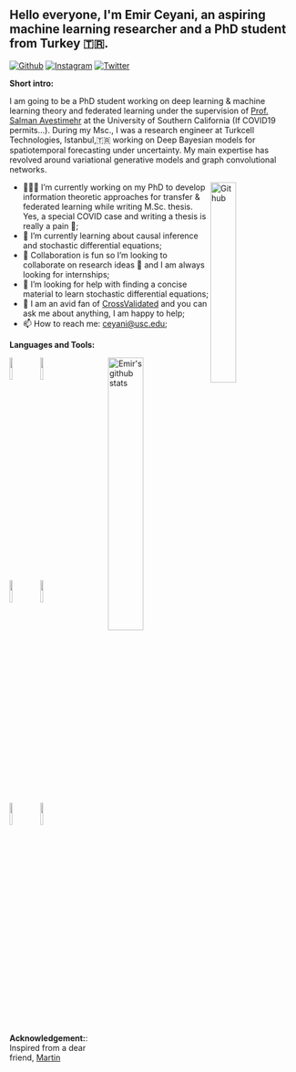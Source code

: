 ## Hello everyone, I'm Emir Ceyani, an aspiring machine learning researcher and a PhD student from Turkey 🇹🇷.

<!-- Your badges
You can use the website to generate badges: https://shields.io/
-->

[![Github](https://img.shields.io/badge/-Github-000?style=flat&logo=Github&logoColor=white)](https://github.com/emirceyani)
[![Instagram](https://img.shields.io/badge/-Instagram-c13584?style=flat&labelColor=c13584&logo=instagram&logoColor=white)](https://www.instagram.com/emirceyani/)
[![Twitter](https://img.shields.io/twitter/url?style=social&url=https%3A%2F%2Ftwitter.com%2FEmirCeyani)](https://twitter.com/ceyani_emir)

<!-- Talking about you -->
**Short intro:**

I am going to be a PhD student working on deep learning \& machine learning theory and federated learning under the supervision of [Prof. Salman Avestimehr](https://www.avestimehr.com/) at the University of Southern California (If COVID19 permits...). During my Msc., I was a research engineer at Turkcell Technologies, Istanbul,🇹🇷 working on Deep Bayesian models for spatiotemporal forecasting under uncertainty. My main expertise has revolved around variational generative models and graph convolutional networks. 

<!-- Any image aligned to the right. Beware the width -->
<img width="30%" align="right" alt="Github" src="https://ceyani.io/author/emir-ceyani/avatar_hue92774dbe360d8f4714995c1e1cb09f0_64701_270x270_fill_q90_lanczos_center.jpg" />

- 👨🏽‍💻 I’m currently working on my PhD to develop information theoretic approaches for transfer & federated learning while writing M.Sc. thesis. Yes, a  special COVID case and writing a thesis is really a pain 🤦;
- 🌱 I’m currently learning about causal inference and stochastic differential equations; 
- 👯 Collaboration is fun so I’m looking to collaborate on research ideas 🤝 and I am always looking for internships;
- 🤔 I’m looking for help with finding a concise material to learn stochastic differential equations;
- 💬 I am an avid fan of [CrossValidated](https://stats.stackexchange.com/users/280640/emir-ceyani) and you can ask me about anything, I am happy to help;
- 📫 How to reach me: ceyani@usc.edu;

**Languages and Tools:** 

<!-- Your github readme stats
You can use this api: https://github.com/emirceyani/github-readme-stats
-->
<p>
  <a href="https://github-readme-stats.vercel.app/api?username=martinferianc&show_icons=true">
    <img width="35%" align="right" alt="Emir's github stats" src="https://github-readme-stats.vercel.app/api?username=emirceyani&show_icons=true&hide_border=true" />
  </a>

  <!-- Your languages and tools. Be careful with the alignment. 
  You can use this sites to get logos: https://www.vectorlogo.zone or https://simpleicons.org/
  -->
  <code><img width="10%" src="https://www.vectorlogo.zone/logos/python/python-ar21.svg"></code>
  <code><img width="10%" src="https://www.vectorlogo.zone/logos/julialang/julialang-ar21.svg"></code>
  <br />
  <code><img width="10%" src="https://www.vectorlogo.zone/logos/pytorch/pytorch-ar21.svg"></code>
  <code><img width="10%" src="https://www.vectorlogo.zone/logos/tensorflow/tensorflow-ar21.svg"></code>
  <br />
  <code><img width="10%" src="https://www.vectorlogo.zone/logos/git-scm/git-scm-ar21.svg"></code>
  <code><img width="10%" src="https://www.vectorlogo.zone/logos/gnu_bash/gnu_bash-ar21.svg"></code>
</p>

**Acknowledgement:**: Inspired from a dear friend, [Martin](https://github.com/martinferianc/martinferianc)
